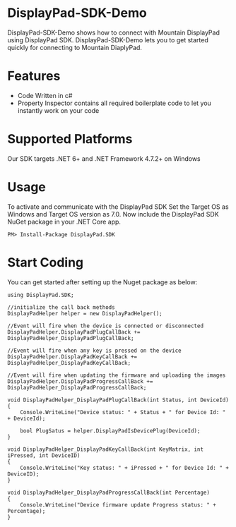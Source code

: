 # DisplayPad-SDK-Demo
DisplayPad-SDK-Demo shows how to connect with Mountain DisplayPad using DisplayPad SDK. DisplayPad-SDK-Demo lets you to get started quickly for connecting to Mountain DiaplyPad.

# Features
- Code Written in c#
- Property Inspector contains all required boilerplate code to let you instantly work on your code

# Supported Platforms
Our SDK targets .NET 6+ and .NET Framework 4.7.2+ on Windows

# Usage
To activate and communicate with the DisplayPad SDK Set the Target OS as Windows and Target OS version as 7.0. Now include the DisplayPad SDK NuGet package in your .NET Core app.

```PM> Install-Package DisplayPad.SDK```

# Start Coding
You can get started after setting up the Nuget package as below:

```
using DisplayPad.SDK;

//initialize the call back methods
DisplayPadHelper helper = new DisplayPadHelper();

//Event will fire when the device is connected or disconnected
DisplayPadHelper.DisplayPadPlugCallBack += DisplayPadHelper_DisplayPadPlugCallBack;

//Event will fire when any key is pressed on the device
DisplayPadHelper.DisplayPadKeyCallBack += DisplayPadHelper_DisplayPadKeyCallBack;

//Event will fire when updating the firmware and uploading the images
DisplayPadHelper.DisplayPadProgressCallBack += DisplayPadHelper_DisplayPadProgressCallBack;

void DisplayPadHelper_DisplayPadPlugCallBack(int Status, int DeviceId)
{
    Console.WriteLine("Device status: " + Status + " for Device Id: " + DeviceId);

    bool PlugSatus = helper.DisplayPadIsDevicePlug(DeviceId);
}

void DisplayPadHelper_DisplayPadKeyCallBack(int KeyMatrix, int iPressed, int DeviceID)
{
    Console.WriteLine("Key status: " + iPressed + " for Device Id: " + DeviceID);
}

void DisplayPadHelper_DisplayPadProgressCallBack(int Percentage)
{
    Console.WriteLine("Device firmware update Progress status: " + Percentage);
}
```
